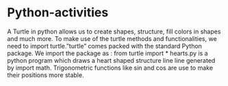 # Python-activities
A Turtle in python allows us to create shapes, structure, fill colors in shapes and much more. To make use of the turtle methods and functionalities, we need to import turtle.”turtle” comes packed with the standard Python package.
We import the package as :
from turtle import *
hearts.py is a python program which draws a heart shaped structure line line generated by import math.
Trigonometric functions like sin and cos are use to make their positions more stable.

